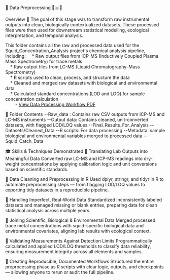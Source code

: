 🧪 Data Preprocessing 🧼📊🦑

Overview 🎯
The goal of this stage was to transform raw instrumental outputs into clean, biologically contextualized datasets. These processed files were then used for downstream statistical modelling, ecological interpretation, and temporal analysis.

This folder contains all the raw and processed data used for the Squid_Concentration_Analysis project's chemical analysis pipeline, including:
&nbsp;&nbsp;&nbsp;&nbsp;* Raw output files from ICP-MS (Inductively Coupled Plasma Mass Spectrometry) for trace metals <br>
&nbsp;&nbsp;&nbsp;&nbsp;* Raw output files from LC-MS (Liquid Chromatography–Mass Spectrometry) <br>
&nbsp;&nbsp;&nbsp;&nbsp;* R scripts used to clean, process, and structure the data <br>
&nbsp;&nbsp;&nbsp;&nbsp;* Cleaned and merged raw datasets with biological and environmental data <br>
&nbsp;&nbsp;&nbsp;&nbsp;* Calculated standard concentrations (LOD and LOQ) for sample concentration calculation <br>	&nbsp;&nbsp;&nbsp;&nbsp;&nbsp;&nbsp;&nbsp;&nbsp;- [View Data Processing Workflow PDF](Squid_Concentration_Analysis/Appendix/Data_processing_workflow.pdf)


📂 Folder Contents
	--Raw_data : Contains raw CSV outputs from ICP-MS and LC-MS instruments
	--Output data: Contains cleaned, unit-converted datasets, with flagged LOD/LOQ values
		--Final_Results_For_Analysis
		--Datasets/Cleaned_Data
	--R scripts: For data processing
	--Metadata: sample biological and environmental variables merged to processed data
		--Squid_Catch_Data

🎓 Skills & Techniques Demonstrated
🔬 Translating Lab Outputs into Meaningful Data
Converted raw LC-MS and ICP-MS readings into dry-weight concentrations by applying calibration logic and unit conversions based on scientific standards.

🧹 Data Cleaning and Preprocessing in R
Used dplyr, stringr, and tidyr in R to automate preprocessing steps — from flagging LOD/LOQ values to exporting tidy datasets in a reproducible pipeline.

🧠 Handling Imperfect, Real-World Data
Standardized inconsistently labeled datasets and managed missing or blank entries, preparing data for clean statistical analysis across multiple years.

🧬 Joining Scientific, Biological & Environmental Data
Merged processed trace metal concentrations with squid-specific biological data and environmental covariates, aligning lab results with ecological context.

🧪 Validating Measurements Against Detection Limits
Programmatically calculated and applied LOD/LOQ thresholds to classify data reliability, ensuring measurement integrity across all elements and samples.

🔄 Creating Reproducible, Documented Workflows
Structured the entire preprocessing phase as R scripts with clear logic, outputs, and checkpoints — allowing anyone to rerun or audit the full pipeline.
